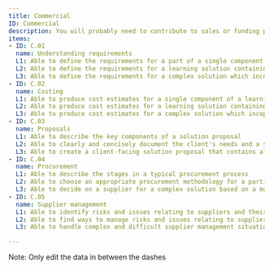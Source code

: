 ```yaml
---
title: Commercial
ID: Commercial
description: You will probably need to contribute to sales or funding proposals, manage procurement of new technology and work with suppliers. 
items:
- ID: C.01
  name: Understanding requirements
  L1: Able to define the requirements for a part of a single component of a learning solution 
  L2: Able to define the requirements for a learning solution containing multiple components
  L3: Able to define the requirements for a complex solution which incorporates learning alongside other organisation-wide changes
- ID: C.02
  name: Costing
  L1: Able to produce cost estimates for a single component of a learning solution
  L2: Able to produce cost estimates for a learning solution containing multiple components
  L3: Able to produce cost estimates for a complex solution which incoporates learning alongside other organisation-wide changes
- ID: C.03
  name: Proposals
  L1: Able to describe the key components of a solution proposal
  L2: Able to clearly and concisely document the client's needs and a solution that meets those needs
  L3: Able to create a client-facing solution proposal that contains all the key components
- ID: C.04
  name: Procurement
  L1: Able to describe the stages in a typical procurement process
  L2: Able to choose an appropriate procurement methodology for a particular context
  L3: Able to decide on a supplier for a complex solution based on a multi-factor procurement process
- ID: C.05
  name: Supplier management
  L1: Able to identify risks and issues relating to suppliers and their delivery
  L2: Able to find ways to manage risks and issues relating to suppliers and their delivery
  L3: Able to handle complex and difficult supplier management situations

---
```

Note: Only edit the data in between the dashes
